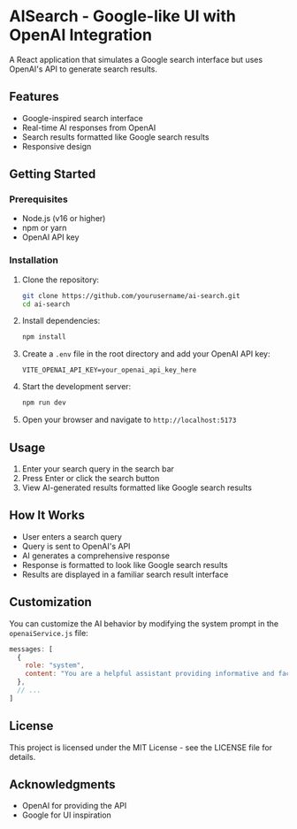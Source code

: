# AISearch - Google-like UI with OpenAI Integration

A React application that simulates a Google search interface but uses OpenAI's API to generate search results.

## Features

- Google-inspired search interface
- Real-time AI responses from OpenAI
- Search results formatted like Google search results
- Responsive design

## Getting Started

### Prerequisites

- Node.js (v16 or higher)
- npm or yarn
- OpenAI API key

### Installation

1. Clone the repository:
   ```bash
   git clone https://github.com/yourusername/ai-search.git
   cd ai-search
   ```

2. Install dependencies:
   ```bash
   npm install
   ```

3. Create a `.env` file in the root directory and add your OpenAI API key:
   ```
   VITE_OPENAI_API_KEY=your_openai_api_key_here
   ```

4. Start the development server:
   ```bash
   npm run dev
   ```

5. Open your browser and navigate to `http://localhost:5173`

## Usage

1. Enter your search query in the search bar
2. Press Enter or click the search button
3. View AI-generated results formatted like Google search results

## How It Works

- User enters a search query
- Query is sent to OpenAI's API
- AI generates a comprehensive response
- Response is formatted to look like Google search results
- Results are displayed in a familiar search result interface

## Customization

You can customize the AI behavior by modifying the system prompt in the `openaiService.js` file:

```javascript
messages: [
  {
    role: "system",
    content: "You are a helpful assistant providing informative and factual answers..."
  },
  // ...
]
```

## License

This project is licensed under the MIT License - see the LICENSE file for details.

## Acknowledgments

- OpenAI for providing the API
- Google for UI inspiration
